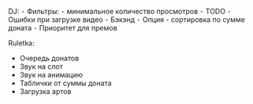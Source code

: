 DJ:
⁃	Фильтры:
⁃	минимальное количество просмотров
⁃	TODO
⁃	Ошибки при загрузке видео
⁃	Бэкэнд
⁃	Опция - сортировка по сумме доната
⁃	Приоритет для премов


Ruletka:
- Очередь донатов
- Звук на слот
- Звук на анимацию
- Таблички от суммы доната
- Загрузка артов

